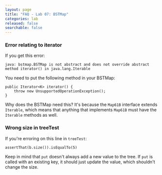 ```yaml
---
layout: page
title: "FAQ - Lab 07: BSTMap"
categories: lab
released: false
searchable: false
---
```


### Error relating to iterator

If you get this error:

```
java: bstmap.BSTMap is not abstract and does not override abstract method iterator() in java.lang.Iterable
```

You need to put the following method in your BSTMap:

```
public Iterator<K> iterator() {
    throw new UnsupportedOperationException();
}
```

Why does the BSTMap need this? It's because the `Map61B` interface extends `Iterable`, which means that anything that implements `Map61B` must have the `Iterable` methods as well.

### Wrong size in treeTest

If you're erroring on this line in `treeTest`:

```
assertThat(b.size()).isEqualTo(5)
```

Keep in mind that `put` doesn't always add a new value to the tree. If `put` is called with an existing key, it should just update the value, which shouldn't change the size.
